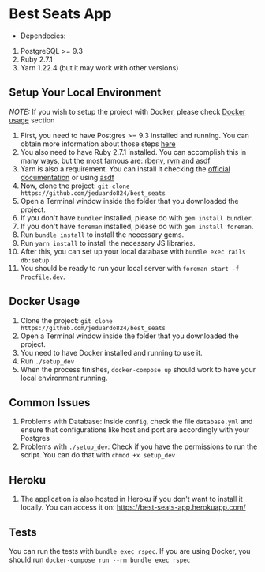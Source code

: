# Best Seats App

- Dependecies:
1. PostgreSQL >= 9.3
2. Ruby 2.7.1
3. Yarn 1.22.4 (but it may work with other versions)

## Setup Your Local Environment

*NOTE:* If you wish to setup the project with Docker,
please check [Docker usage](#docker-usage) section

1. First, you need to have Postgres >= 9.3 installed and running.
You can obtain more information about those steps [here](https://www.postgresql.org/docs/12/tutorial-install.html)
2. You also need to have Ruby 2.7.1 installed. You can accomplish this in many ways, but the most famous are: [rbenv](https://github.com/rbenv/rbenv), [rvm](https://rvm.io/) and [asdf](https://github.com/asdf-vm/asdf)
3. Yarn is also a requirement. You can install it checking the [official documentation](https://classic.yarnpkg.com/en/docs/install) or using [asdf](https://github.com/asdf-vm/asdf)
4. Now, clone the project:
    `git clone https://github.com/jeduardo824/best_seats`
5. Open a Terminal window inside the folder that you downloaded the project.
6. If you don't have `bundler` installed, please do with `gem install bundler`.
7. If you don't have `foreman` installed, please do with `gem install foreman`.
8. Run `bundle install` to install the necessary gems.
9. Run `yarn install` to install the necessary JS libraries.
10. After this, you can set up your local database with `bundle exec rails db:setup`.
11. You should be ready to run your local server with `foreman start -f Procfile.dev`.

## Docker Usage

1. Clone the project:
    `git clone https://github.com/jeduardo824/best_seats`
2. Open a Terminal window inside the folder that you downloaded the project.
2. You need to have Docker installed and running to use it.
3. Run `./setup_dev`
4. When the process finishes, `docker-compose up` should work to have your local environment running.

## Common Issues

1. Problems with Database:
    Inside `config`, check the file `database.yml` and ensure that configurations like host and port are accordingly with your Postgres
2. Problems with `./setup_dev`:
    Check if you have the permissions to run the script. You can do that with `chmod +x setup_dev`

## Heroku

1. The application is also hosted in Heroku if you don't want to install it locally.
   You can access it on: https://best-seats-app.herokuapp.com/

## Tests

You can run the tests with `bundle exec rspec`. If you are using Docker, you should run `docker-compose run --rm bundle exec rspec`
